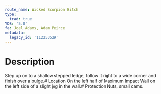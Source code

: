 ```yaml
---
route_name: Wicked Scorpion Bitch
type:
  trad: true
YDS: '5.8'
fa: Joel Adams, Adam Peirce
metadata:
  legacy_id: '112253529'
---
```

# Description
Step up on to a shallow stepped ledge, follow it right to a wide corner and finish over a bulge.# Location
On the left half of Maximum Impact Wall on the left side of a slight jog in the wall.# Protection
Nuts, small cams.